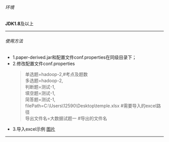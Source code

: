 ###### 环境
**JDK1.8**及以上
- - -
###### 使用方法
* 1.paper-derived.jar和配置文件conf.properties在同级目录下；
* 2.修改配置文件conf.properties
    >单选题=hadoop-2,#考点及题数<br>
      多选题=hadoop-2,<br>
      判断题=测试-1,<br>
      填空题=测试-1,<br>
      简答题=测试-1,<br>
      filePath=C:\\Users\\12590\\Desktop\\temple.xlsx #需要导入的excel路径<br>
      导出文件名=大数据试题一 #导出的文件名
* 3.导入excel示例
    [图片](https://github.com/Bigdongzai/Java/blob/master/paper-derived/demo.png)
- - -
